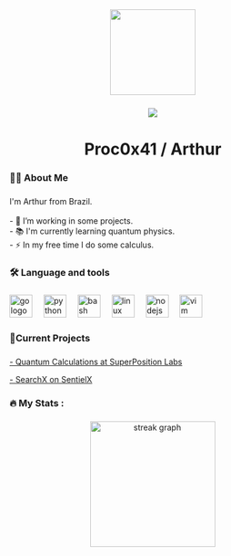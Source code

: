 <div align="center">
  <img height="150" src="https://encrypted-tbn0.gstatic.com/images?q=tbn:ANd9GcR8QCl_niWR-XE7VULESNQRgryVQirRwX-04A&s"  />
</div>

###

<div align="center">
  <img src="https://visitor-badge.laobi.icu/badge?page_id=proc0x41.proc0x41&"  />
</div>

###

<h1 align="center">Proc0x41 / Arthur</h1>

###

<h3 align="left">👩‍💻  About Me</h3>

###

<p align="left">I'm Arthur from Brazil.<br><br>- 🔭 I’m working in some projects.<br>- 📚 I'm currently learning quantum physics.<br>- ⚡ In my free time I do some calculus.</p>

###

<h3 align="left">🛠 Language and tools</h3>

###

<div align="left">
  <img src="https://cdn.jsdelivr.net/gh/devicons/devicon/icons/go/go-original-wordmark.svg" height="40" alt="go logo"  />
  <img width="12" />
  <img src="https://cdn.jsdelivr.net/gh/devicons/devicon/icons/python/python-original.svg" height="40" alt="python logo"  />
  <img width="12" />
  <img src="https://cdn.jsdelivr.net/gh/devicons/devicon/icons/bash/bash-original.svg" height="40" alt="bash logo"  />
  <img width="12" />
  <img src="https://cdn.jsdelivr.net/gh/devicons/devicon/icons/linux/linux-original.svg" height="40" alt="linux logo"  />
  <img width="12" />
  <img src="https://cdn.jsdelivr.net/gh/devicons/devicon/icons/nodejs/nodejs-original.svg" height="40" alt="nodejs logo"  />
  <img width="12" />
  <img src="https://cdn.jsdelivr.net/gh/devicons/devicon/icons/vim/vim-original.svg" height="40" alt="vim logo"  />
</div>

###

<h3 align="left">🔨Current Projects</h3>

###
<a href="https://github.com/SuperpositionLabs/quantum-calculations">
<p align="left">- Quantum Calculations at SuperPosition Labs</p>
</a>
<a href="https://github.com/sentielxx">
<p align="left">- SearchX on SentielX</p>
</a>

###

<h3 align="left">🔥   My Stats :</h3>

###

<div align="center"><img src="https://streak-stats.demolab.com?user=proc0x41&locale=en&mode=daily&theme=dark&hide_border=false&border_radius=5&order=3" height="220" alt="streak graph"  /></div>
